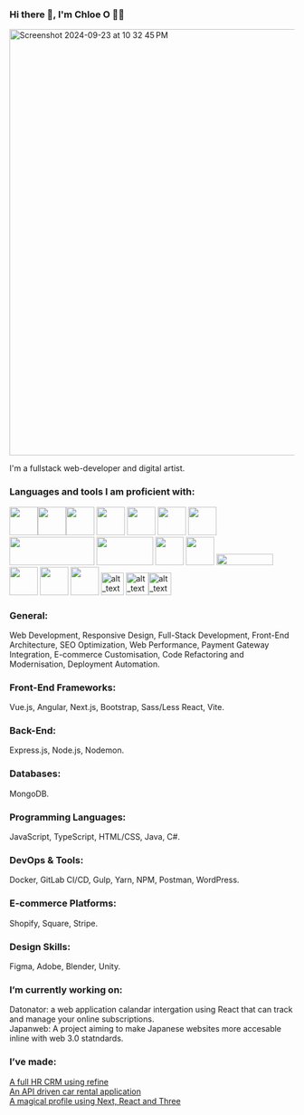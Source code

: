### Hi there 👋, I'm Chloe O 👩‍💻

<img width="753" alt="Screenshot 2024-09-23 at 10 32 45 PM" src="https://github.com/user-attachments/assets/de80281d-94b8-41b1-93d4-624dfe1e700a">

I'm a fullstack web-developer and digital artist.

### Languages and tools I am proficient with: 
<img src="https://upload.wikimedia.org/wikipedia/commons/9/98/WordPress_blue_logo.svg" width="50" height="50"><img src="https://upload.wikimedia.org/wikipedia/commons/6/6a/JavaScript-logo.png" width="50" height="50"><img src="https://upload.wikimedia.org/wikipedia/commons/a/a7/React-icon.svg" width="50" height="50"> <img src="https://upload.wikimedia.org/wikipedia/commons/d/d9/Node.js_logo.svg" width="50" height="50"> <img src="https://www.svgrepo.com/show/303440/gulp-logo.svg" width="50" height="50"> <img src="https://cdn.worldvectorlogo.com/logos/next-js.svg" width="50" height="50"> <img src="https://upload.wikimedia.org/wikipedia/commons/3/3f/Three.js_Icon.svg" width="50" height="50">  <img src="https://upload.wikimedia.org/wikipedia/en/5/5a/MongoDB_Fores-Green.svg" width="150" height="50"> <img src="https://upload.wikimedia.org/wikipedia/commons/c/c2/Postman_%28software%29.png" width="100" height="50"> <img src="https://upload.wikimedia.org/wikipedia/commons/d/db/Npm-logo.svg" width="50" height="50"> <img src="https://seeklogo.com/images/Y/yarn-logo-F5E7A65FA2-seeklogo.com.png" width="50" height="50"> <img src="https://upload.wikimedia.org/wikipedia/en/thumb/c/c8/Atlassian.svg/1920px-Atlassian.svg.png" width="100" height="20"> <img src="https://upload.wikimedia.org/wikipedia/commons/3/33/Figma-logo.svg" width="50" height="50"> <img src="https://upload.wikimedia.org/wikipedia/commons/f/fb/Adobe_Illustrator_CC_icon.svg" width="50" height="50"> <img src="https://upload.wikimedia.org/wikipedia/commons/4/4c/Typescript_logo_2020.svg" width="50" height="50"> <img alt="alt_text" width="40px" src="https://upload.wikimedia.org/wikipedia/commons/3/30/Redux_Logo.png" /> <img alt="alt_text" width="40px" src="https://upload.wikimedia.org/wikipedia/commons/f/f1/Vitejs-logo.svg" /><img alt="alt_text" width="40px" src="https://upload.wikimedia.org/wikipedia/commons/9/95/Vue.js_Logo_2.svg" />
### General: 
Web Development, Responsive Design, Full-Stack Development, Front-End Architecture, SEO Optimization, Web Performance, Payment Gateway Integration, E-commerce Customisation, Code Refactoring and Modernisation, Deployment Automation.
### Front-End Frameworks: 
Vue.js, Angular, Next.js, Bootstrap, Sass/Less React, Vite. 
### Back-End: 
Express.js, Node.js, Nodemon. 
### Databases: 
MongoDB. 
### Programming Languages: 
JavaScript, TypeScript, HTML/CSS, Java, C#. 
### DevOps & Tools: 
Docker, GitLab CI/CD, Gulp, Yarn, NPM, Postman, WordPress. 
### E-commerce Platforms: 
Shopify, Square, Stripe. 
### Design Skills: 
Figma, Adobe, Blender, Unity.
### I’m currently working on:
Datonator: a web application calandar intergation using React that can track and manage your online subscriptions. <br>
Japanweb: A project aiming to make Japanese websites more accesable inline with web 3.0 statndards.<br>
### I’ve made:
[A full HR CRM using refine](https://crm-react-app-refine.vercel.app) <br>
[An API driven car rental application](https://new-car-api.vercel.app/) <br>
[A magical profile using Next, React and Three](https://magical-portfolio-main.vercel.app/) <br>
